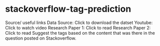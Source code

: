 # stackoverflow-tag-prediction
Source/ useful links
Data Source: Click to download the datset
Youtube: Click to watch video
Research Paper 1: Click to read
Research Paper 2: Click to read
Suggest the tags based on the content that was there in the question posted on Stackoverflow.
